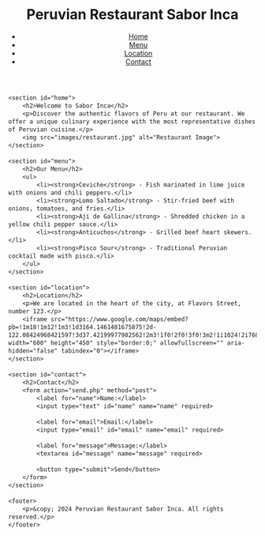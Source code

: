 <html lang="en">
<head>
    <meta charset="UTF-8">
    <meta name="viewport" content="width=device-width, initial-scale=1.0">
    <title>Peruvian Restaurant Sabor Inca</title>
    <link rel="stylesheet" href="styles.css">
</head>
<body>
    <header>
        <h1>Peruvian Restaurant Sabor Inca</h1>
        <nav>
            <ul>
                <li><a href="#home">Home</a></li>
                <li><a href="#menu">Menu</a></li>
                <li><a href="#location">Location</a></li>
                <li><a href="#contact">Contact</a></li>
            </ul>
        </nav>
    </header>

    <section id="home">
        <h2>Welcome to Sabor Inca</h2>
        <p>Discover the authentic flavors of Peru at our restaurant. We offer a unique culinary experience with the most representative dishes of Peruvian cuisine.</p>
        <img src="images/restaurant.jpg" alt="Restaurant Image">
    </section>

    <section id="menu">
        <h2>Our Menu</h2>
        <ul>
            <li><strong>Ceviche</strong> - Fish marinated in lime juice with onions and chili peppers.</li>
            <li><strong>Lomo Saltado</strong> - Stir-fried beef with onions, tomatoes, and fries.</li>
            <li><strong>Aji de Gallina</strong> - Shredded chicken in a yellow chili pepper sauce.</li>
            <li><strong>Anticuchos</strong> - Grilled beef heart skewers.</li>
            <li><strong>Pisco Sour</strong> - Traditional Peruvian cocktail made with pisco.</li>
        </ul>
    </section>

    <section id="location">
        <h2>Location</h2>
        <p>We are located in the heart of the city, at Flavors Street, number 123.</p>
        <iframe src="https://www.google.com/maps/embed?pb=!1m18!1m12!1m3!1d3164.1461481675875!2d-122.08424968421597!3d37.42199977982562!2m3!1f0!2f0!3f0!3m2!1i1024!2i768!4f13.1!3m3!1m2!1s0x808fb5e8f4d9bf4f%3A0x8e5a3e2c1b6e2c7!2sGoogleplex!5e0!3m2!1sen!2s!4v1594278008691!5m2!1sen!2s" width="600" height="450" style="border:0;" allowfullscreen="" aria-hidden="false" tabindex="0"></iframe>
    </section>

    <section id="contact">
        <h2>Contact</h2>
        <form action="send.php" method="post">
            <label for="name">Name:</label>
            <input type="text" id="name" name="name" required>
            
            <label for="email">Email:</label>
            <input type="email" id="email" name="email" required>
            
            <label for="message">Message:</label>
            <textarea id="message" name="message" required>
            
            <button type="submit">Send</button>
        </form>
    </section>

    <footer>
        <p>&copy; 2024 Peruvian Restaurant Sabor Inca. All rights reserved.</p>
    </footer>
</body>
</html>
